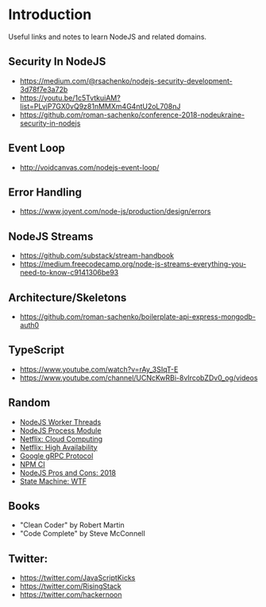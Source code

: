 # Introduction 

Useful links and notes to learn NodeJS and related domains.

## Security In NodeJS 

- https://medium.com/@rsachenko/nodejs-security-development-3d78f7e3a72b
- https://youtu.be/1c5TvtkuiAM?list=PLvjP7GX0vQ9z81nMMXm4G4ntU2oL708nJ
- https://github.com/roman-sachenko/conference-2018-nodeukraine-security-in-nodejs


## Event Loop

- http://voidcanvas.com/nodejs-event-loop/


## Error Handling

- https://www.joyent.com/node-js/production/design/errors


## NodeJS Streams

- https://github.com/substack/stream-handbook
- https://medium.freecodecamp.org/node-js-streams-everything-you-need-to-know-c9141306be93


## Architecture/Skeletons

- https://github.com/roman-sachenko/boilerplate-api-express-mongodb-auth0


## TypeScript

- https://www.youtube.com/watch?v=rAy_3SIqT-E
- https://www.youtube.com/channel/UCNcKwRBi-8vIrcobZDv0_og/videos

## Random

- [NodeJS Worker Threads](https://blog.logrocket.com/node-js-multithreading-what-are-worker-threads-and-why-do-they-matter-48ab102f8b10?fbclid=IwAR20hMi8gFoJwRgEOZHB8HG29ZuxTwkI6gcjEv5vVFCTQpVsnKDVMI4e55E&gi=7032cf18f5)
- [NodeJS Process Module](https://blog.risingstack.com/mastering-the-node-js-core-modules-the-process-module/)
- [Netflix: Cloud Computing](http://highscalability.com/blog/2017/12/11/netflix-what-happens-when-you-press-play.html)
- [Netflix: High Availability](https://medium.com/@NetflixTechBlog/tips-for-high-availability-be0472f2599c)
- [Google gRPC Protocol](https://thenewstack.io/grpc-lean-mean-communication-protocol-microservices/)
- [NPM CI](https://hackernoon.com/how-to-speed-up-continuous-integration-build-with-new-npm-ci-and-package-lock-json-7647f91751a)
- [NodeJS Pros and Cons: 2018](https://blog.risingstack.com/why-developers-love-node-js-2018-survey/)
- [State Machine: WTF](https://www.smashingmagazine.com/2018/01/rise-state-machines/)


## Books

- "Clean Coder" by Robert Martin 
- "Code Complete" by Steve McConnell 


## Twitter:

- https://twitter.com/JavaScriptKicks
- https://twitter.com/RisingStack
- https://twitter.com/hackernoon